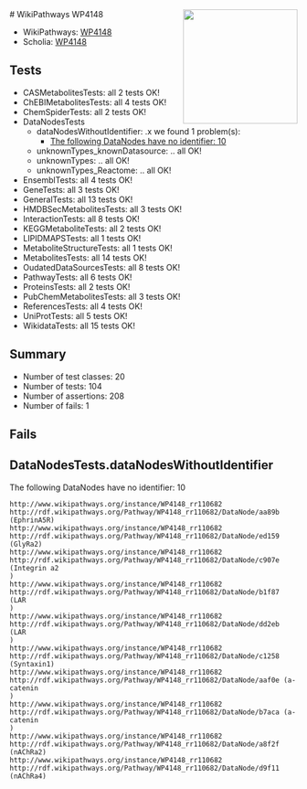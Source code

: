 <img style="float: right; width: 200px" src="https://upload.wikimedia.org/wikipedia/commons/thumb/8/83/Wplogo_with_text_500.png/640px-Wplogo_with_text_500.png" />
# WikiPathways WP4148

* WikiPathways: [WP4148](https://wikipathways.org/pathways/WP4148)
* Scholia: [WP4148](https://scholia.toolforge.org/wikipathways/WP4148)
## Tests
* CASMetabolitesTests: all 2 tests OK!
* ChEBIMetabolitesTests: all 4 tests OK!
* ChemSpiderTests: all 2 tests OK!
* DataNodesTests
    * dataNodesWithoutIdentifier: .x we found 1 problem(s):
        * [The following DataNodes have no identifier: 10](#8792c490)
    * unknownTypes_knownDatasource: .. all OK!
    * unknownTypes: .. all OK!
    * unknownTypes_Reactome: .. all OK!
* EnsemblTests: all 4 tests OK!
* GeneTests: all 3 tests OK!
* GeneralTests: all 13 tests OK!
* HMDBSecMetabolitesTests: all 3 tests OK!
* InteractionTests: all 8 tests OK!
* KEGGMetaboliteTests: all 2 tests OK!
* LIPIDMAPSTests: all 1 tests OK!
* MetaboliteStructureTests: all 1 tests OK!
* MetabolitesTests: all 14 tests OK!
* OudatedDataSourcesTests: all 8 tests OK!
* PathwayTests: all 6 tests OK!
* ProteinsTests: all 2 tests OK!
* PubChemMetabolitesTests: all 3 tests OK!
* ReferencesTests: all 4 tests OK!
* UniProtTests: all 5 tests OK!
* WikidataTests: all 15 tests OK!


## Summary

* Number of test classes: 20
* Number of tests: 104
* Number of assertions: 208
* Number of fails: 1

## Fails

<a name="8792c490" />

## DataNodesTests.dataNodesWithoutIdentifier

The following DataNodes have no identifier: 10
```
http://www.wikipathways.org/instance/WP4148_rr110682 http://rdf.wikipathways.org/Pathway/WP4148_rr110682/DataNode/aa89b (EphrinA5R)
http://www.wikipathways.org/instance/WP4148_rr110682 http://rdf.wikipathways.org/Pathway/WP4148_rr110682/DataNode/ed159 (GlyRa2)
http://www.wikipathways.org/instance/WP4148_rr110682 http://rdf.wikipathways.org/Pathway/WP4148_rr110682/DataNode/c907e (Integrin a2
)
http://www.wikipathways.org/instance/WP4148_rr110682 http://rdf.wikipathways.org/Pathway/WP4148_rr110682/DataNode/b1f87 (LAR
)
http://www.wikipathways.org/instance/WP4148_rr110682 http://rdf.wikipathways.org/Pathway/WP4148_rr110682/DataNode/dd2eb (LAR
)
http://www.wikipathways.org/instance/WP4148_rr110682 http://rdf.wikipathways.org/Pathway/WP4148_rr110682/DataNode/c1258 (Syntaxin1)
http://www.wikipathways.org/instance/WP4148_rr110682 http://rdf.wikipathways.org/Pathway/WP4148_rr110682/DataNode/aaf0e (a-catenin
)
http://www.wikipathways.org/instance/WP4148_rr110682 http://rdf.wikipathways.org/Pathway/WP4148_rr110682/DataNode/b7aca (a-catenin
)
http://www.wikipathways.org/instance/WP4148_rr110682 http://rdf.wikipathways.org/Pathway/WP4148_rr110682/DataNode/a8f2f (nAChRa2)
http://www.wikipathways.org/instance/WP4148_rr110682 http://rdf.wikipathways.org/Pathway/WP4148_rr110682/DataNode/d9f11 (nAChRa4)
```

